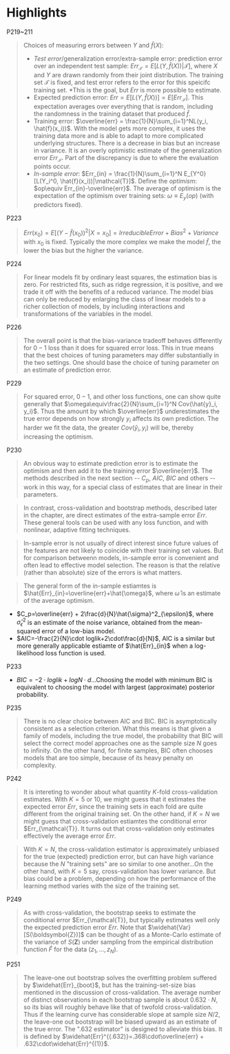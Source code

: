 # Highlights
P219~211
> Choices of measuring errors between $Y$ and $\hat{f}(X)$:
> - *Test error*/generalization error/extra-sample error: prediction error over an independent test sample: $Err_{\mathcal{T}}=E[L(Y, \hat{f}(X))|\mathcal{T}]$, where $X$ and $Y$ are drawn randomly from their joint distribution. The training set $\mathcal{T}$ is fixed, and test error refers to the error for this speicifc training set. *This is the goal, but $Err$ is more possible to estimate.
> - Expected prediction error: $Err = E[L(Y, \hat{f}(X))] = E[Err_{\mathcal{T}}]$. This expectation averages over everything that is random, including the randomness in the training dataset that produced $\hat{f}$.
> - Training error: $\overline{err} = \frac{1}{N}\sum_{i=1}^NL(y_i, \hat{f}(x_i))$. With the model gets more complex, it uses the training data more and is able to adapt to more complicated underlying structures. There is a decrease in bias but an increase in variance. It is an overly optimistic estimate of the generalization error $Err_{\mathcal{T}}$. Part of the discrepancy is due to where the evaluation points occur.
> - *In-sample error*: $Err_{in} = \frac{1}{N}\sum_{i=1}^N E_{Y^0}[L(Y_i^0, \hat{f}(x_i))|\mathcal{T}]$.
> Define the *optimism*: $op\equiv Err_{in}-\overline{err}$. The average of optimism is the expectation of the optimism over training sets: $\omega\equiv E_{y}(op)$ (with predictors fixed).

P223
> $Err(x_0) = E[(Y - \hat{f}(x_0))^2|X=x_0]=Irreducible Error + Bias^2 + Variance$ with $x_0$ is fixed. Typically the more complex we make the model $\hat{f}$, the lower the bias but the higher the variance.

P224
> For linear models fit by ordinary least squares, the estimation bias is zero. For restricted fits, such as ridge regression, it is positive, and we trade it off with the benefits of a reduced variance. The model bias can only be reduced by enlarging the class of linear models to a richer collection of models, by including interactions and transformations of the variables in the model.

P226
> The overall point is that the bias-variance tradeoff behaves differently for $0-1$ loss than it does for squared error loss. This in true means that the best choices of tuning parameters may differ substantially in the two settings. One should base the choice of tuning parameter on an estimate of prediction error.

P229
> For squared error, $0-1$, and other loss functions, one can show quite generally that $\omega\equiv\frac{2}{N}\sum_{i=1}^N Cov(\hat{y}_i, y_i)$. Thus the amount by which $\overline{err}$ underestimates the true error depends on how strongly $y_i$ affects its own prediction. The harder we fit the data, the greater $Cov(\hat{y}_i, y_i)$ will be, thereby increasing the optimism.

P230
> An obvious way to estimate prediction error is to estimate the optimism and then add it to the training error $\overline{err}$. The methods described in the next section -- $C_p$, $AIC$, $BIC$ and others -- work in this way, for a special class of estimates that are linear in their parameters.

> In contrast, cross-validation and bootstrap methods, described later in the chapter, are direct estimates of the extra-sample error $Err$. These general tools can be used with any loss function, and with nonlinear, adaptive fitting techniques.

> In-sample error is not usually of direct interest since future values of the features are not likely to coincide with their training set values. But for comparison betweenn models, in-sample error is convenient and often lead to effective model selection. The reason is that the relative (rather than absolute) size of the errors is what matters. 

> The general form of the in-sample estiamtes is $\hat{Err}_{in}=\overline{err}+\hat{\omega}$, where $\hat{\omega}$ is an estimate of the average optimism.
- $C_p=\overline{err} + 2\frac{d}{N}\hat{\sigma}^2_{\epsilon}$, where $\hat{\sigma}^2_{\epsilon}$ is an estimate of the noise variance, obtained from the mean-squared error of a low-bias model. 
- $AIC=-\frac{2}{N}\cdot loglik+2\cdot\frac{d}{N}$, AIC is a similar but more generally applicable estiamte of $\hat{Err}_{in}$ when a log-likelihood loss function is used. 

P233
- $BIC=-2\cdot loglik+logN\cdot d$...Choosing the model with minimum BIC is equivalent to choosing the model with largest (approximate) posterior probability.

P235
> There is no clear choice between AIC and BIC. BIC is asymptotically consistent as a selection criterion. What this means is that given a family of models, including the true model, the probability that BIC will select the correct model approaches one as the sample size $N$ goes to infinity. On the other hand, for finite samples, BIC often chooses models that are too simple, because of its heavy penalty on complexity.

P242
> It is intereting to wonder about what quantity $K$-fold cross-validation estimates. With $K=5$ or $10$, we might guess that it estimates the expected error $Err$, since the training sets in each fold are quite different from the original training set. On the other hand, if $K=N$ we might guess that cross-validation estiamtes the conditional error $Err_{\mathcal{T}}. It turns out that cross-validation only estimates effectively the average error $Err$.

> With $K=N$, the cross-validation estimator is approximately unbiased for the true (expected) prediction error, but can have high variance because the $N$ "training sets" are so similar to one another...On the other hand, with $K=5$ say, cross-validation has lower variance. But bias could be a problem, depending on how the performance of the learning method varies with the size of the training set.

P249
> As with cross-validation, the bootstrap seeks to estimate the conditional error $Err_{\mathcal{T}}, but typically estimates well only the expected prediction error $Err$.
> Note that $\widehat{Var}[S(\boldsymbol{Z})]$ can be thought of as a Monte-Carlo estimate of the variance of $S(\boldsymbol{Z})$ under sampling from the empirical distribution function $\hat{F}$ for the data $(z_1,...,z_N)$.

P251
> The leave-one out bootstrap solves the overfitting problem suffered by $\widehat{Err}_{boot}$, but has the training-set-size bias mentioned in the discussion of cross-validation. The average number of distinct observations in each bootstrap sample is about $0.632\cdot N$, so its bias will roughly behave like that of twofold cross-validation. Thus if the learning curve has considerable slope at sample size $N/2$, the leave-one out bootstrap will be biased upward as an estimate of the true error. The "$.632$ estimator" is designed to alleviate this bias. It is defined by $\widehat{Err}^{(.632)}=.368\cdot\overline{err} + .632\cdot\widehat{Err}^{(1)}$.